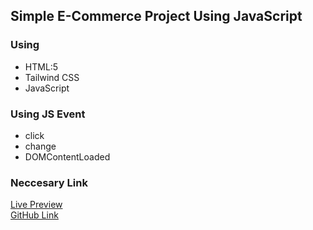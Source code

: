 ## Simple E-Commerce Project Using JavaScript

### Using

- HTML:5
- Tailwind CSS
- JavaScript

### Using JS Event

- click
- change
- DOMContentLoaded

### Neccesary Link

<a href="">Live Preview </a> <br>
<a href= "">GitHub Link </a>

